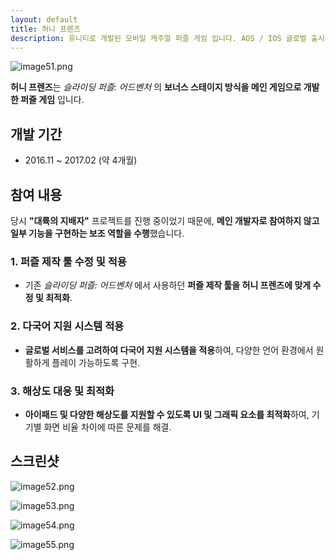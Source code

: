 ```yaml
---
layout: default
title: 허니 프렌즈
description: 유니티로 개발된 모바일 캐주얼 퍼즐 게임 입니다. AOS / IOS 글로벌 출시를 했습니다. 현재는 서비스중이 아닙니다.
---
```


![image51.png](./assets/image51.png)

**허니 프렌즈**는 _슬라이딩 퍼즐: 어드벤처_ 의 **보너스 스테이지 방식을 메인 게임으로 개발한 퍼즐 게임** 입니다.

## 개발 기간

- 2016.11 ~ 2017.02 (약 4개월)

## 참여 내용

당시 **"대륙의 지배자"** 프로젝트를 진행 중이었기 때문에, **메인 개발자로 참여하지 않고 일부 기능을 구현하는 보조 역할을 수행**했습니다.

### **1. 퍼즐 제작 툴 수정 및 적용**

- 기존 _슬라이딩 퍼즐: 어드벤처_ 에서 사용하던 **퍼즐 제작 툴을 허니 프렌즈에 맞게 수정 및 최적화**.

### **2. 다국어 지원 시스템 적용**

- **글로벌 서비스를 고려하여 다국어 지원 시스템을 적용**하여, 다양한 언어 환경에서 원활하게 플레이 가능하도록 구현.

### **3. 해상도 대응 및 최적화**

- **아이패드 및 다양한 해상도를 지원할 수 있도록 UI 및 그래픽 요소를 최적화**하여, 기기별 화면 비율 차이에 따른 문제를 해결.

## 스크린샷

![image52.png](./assets/image52.png)

![image53.png](./assets/image53.png)

![image54.png](./assets/image54.png)

![image55.png](./assets/image55.png)
